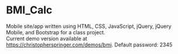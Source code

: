 # BMI_Calc
Mobile site/app written using HTML, CSS, JavaScript, jQuery, jQuery Mobile, and Bootstrap for a class project.<br>
Current demo version available at https://christopherspringer.com/demos/bmi. Default password: 2345 
